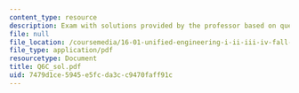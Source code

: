```yaml
---
content_type: resource
description: Exam with solutions provided by the professor based on queue,MST,Big-O.
file: null
file_location: /coursemedia/16-01-unified-engineering-i-ii-iii-iv-fall-2005-spring-2006/7479d1ce5945e5fcda3cc9470faff91c_Q6C_sol.pdf
file_type: application/pdf
resourcetype: Document
title: Q6C_sol.pdf
uid: 7479d1ce-5945-e5fc-da3c-c9470faff91c
---
```

